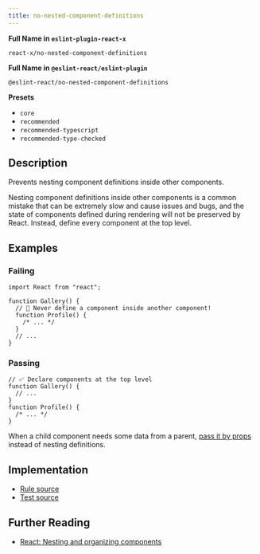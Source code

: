 ```yaml
---
title: no-nested-component-definitions
---
```


**Full Name in `eslint-plugin-react-x`**

```plain copy
react-x/no-nested-component-definitions
```

**Full Name in `@eslint-react/eslint-plugin`**

```plain copy
@eslint-react/no-nested-component-definitions
```

**Presets**

- `core`
- `recommended`
- `recommended-typescript`
- `recommended-type-checked`

## Description

Prevents nesting component definitions inside other components.

Nesting component definitions inside other components is a common mistake that can be extremely slow and cause issues and bugs, and the state of components defined during rendering will not be preserved by React. Instead, define every component at the top level.

## Examples

### Failing

```tsx
import React from "react";

function Gallery() {
  // 🔴 Never define a component inside another component!
  function Profile() {
    /* ... */
  }
  // ...
}
```

### Passing

```tsx
// ✅ Declare components at the top level
function Gallery() {
  // ...
}
function Profile() {
  /* ... */
}
```

When a child component needs some data from a parent, [pass it by props](https://react.dev/learn/passing-props-to-a-component) instead of nesting definitions.

## Implementation

- [Rule source](https://github.com/Rel1cx/eslint-react/tree/main/packages/plugins/eslint-plugin-react-x/src/rules/no-nested-component-definitions.ts)
- [Test source](https://github.com/Rel1cx/eslint-react/tree/main/packages/plugins/eslint-plugin-react-x/src/rules/no-nested-component-definitions.spec.ts)

## Further Reading

- [React: Nesting and organizing components](https://react.dev/learn/your-first-component#nesting-and-organizing-components)
